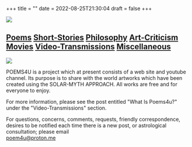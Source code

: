 +++
title = ""
date = 2022-08-25T21:30:04
draft = false
+++

![](Users/shea/poems4u/static/images/ra.jpg)



## [Poems](/poems) [Short-Stories](/short-stories/) [Philosophy](/philosophy) [Art-Criticism](/art-criticism/) [Movies](/movies/) [Video-Transmissions](/video-transmissions) [Miscellaneous](/miscellaneous/)


![](stars.gif)


POEMS4U is a project which at present consists of a web site and youtube channel. Its purpose is to share with the world artworks which have been created using the SOLAR-MYTH APPROACH. All works are free and for everyone to enjoy.  

For more information, please see the post entitled "What Is Poems4u?" under the "Video-Transmissions" section. 

For questions, concerns, comments, requests, friendly correspondence, desires to be notified each time there is a new post, or astrological consultation; please email <br>    poem4u@proton.me 

